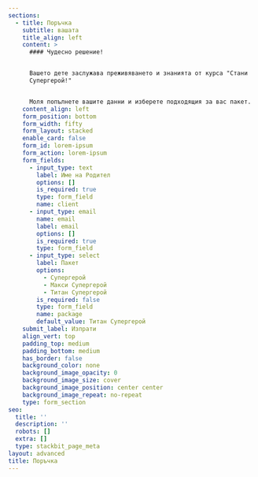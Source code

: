 ```yaml
---
sections:
  - title: Поръчка
    subtitle: вашата
    title_align: left
    content: >
      #### Чудесно решение!


      Вашето дете заслужава преживяването и знанията от курса "Стани
      Супергерой!"


      Моля попълнете вашите данни и изберете подходящия за вас пакет.
    content_align: left
    form_position: bottom
    form_width: fifty
    form_layout: stacked
    enable_card: false
    form_id: lorem-ipsum
    form_action: lorem-ipsum
    form_fields:
      - input_type: text
        label: Име на Родител
        options: []
        is_required: true
        type: form_field
        name: client
      - input_type: email
        name: email
        label: email
        options: []
        is_required: true
        type: form_field
      - input_type: select
        label: Пакет
        options:
          - Супергерой
          - Макси Супергерой
          - Титан Супергерой
        is_required: false
        type: form_field
        name: package
        default_value: Титан Супергерой
    submit_label: Изпрати
    align_vert: top
    padding_top: medium
    padding_bottom: medium
    has_border: false
    background_color: none
    background_image_opacity: 0
    background_image_size: cover
    background_image_position: center center
    background_image_repeat: no-repeat
    type: form_section
seo:
  title: ''
  description: ''
  robots: []
  extra: []
  type: stackbit_page_meta
layout: advanced
title: Поръчка
---
```

